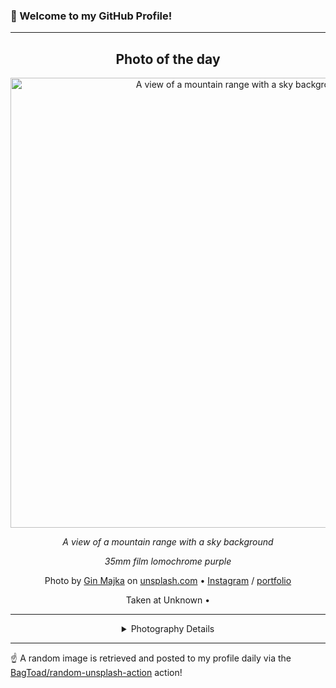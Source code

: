 ### 👋 Welcome to my GitHub Profile!

----
<div align="center">

## Photo of the day
  
  <a href="https://unsplash.com/photos/a-view-of-a-mountain-range-with-a-sky-background-AvQ3hrbr2ts"><img width="720" src="https://images.unsplash.com/photo-1735325885356-7f7be4da24fa?crop=entropy&cs=tinysrgb&fit=max&fm=jpg&ixid=M3w1OTQ0OTd8MHwxfHJhbmRvbXx8fHx8fHx8fDE3NTEzNTAyOTJ8&ixlib=rb-4.1.0&q=80&w=1080" alt="A view of a mountain range with a sky background"></a>
  
  <em>A view of a mountain range with a sky background</em>
  
  <em>35mm film lomochrome purple</em>

  Photo by [Gin Majka](http://ginmajka.com) on [unsplash.com](https://unsplash.com/) • [Instagram](https://instagram.com/cosmicgin) / [portfolio](http://ginmajka.com)
  
  Taken at Unknown • 
  
  ---
  
<details>
<summary>Photography Details</summary>
  
| Parameter     | Value |
| ------------- | ----- |
| Camera Model  | null |
| Exposure Time | null |
| Aperture      | null |
| Focal Length  | null |
| ISO           | null |
| Location      | Unknown (null) |
| Coordinates   | Latitude 0, Longitude 0 |

</details>

</div>

----

☝️ A random image is retrieved and posted to my profile daily via the [BagToad/random-unsplash-action](https://github.com/BagToad/random-unsplash-action) action!

